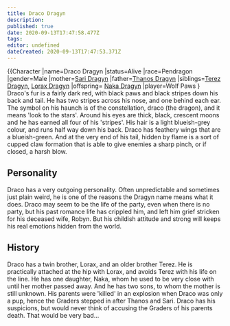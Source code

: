 ```yaml
---
title: Draco Dragyn
description: 
published: true
date: 2020-09-13T17:47:58.477Z
tags: 
editor: undefined
dateCreated: 2020-09-13T17:47:53.371Z
---
```


{{Character |name=Draco Dragyn |status=Alive |race=Pendragon |gender=Male |mother=[Sari Dragyn](/Sari_Dragyn "wikilink") |father=[Thanos Dragyn](/Thanos_Dragyn "wikilink") |siblings=[Terez Dragyn](/Terez_Dragyn "wikilink"), [Lorax Dragyn](/Lorax_Dragyn "wikilink") |offspring= [Naka Dragyn](/Naka_Dragyn "wikilink") |player=Wolf Paws } Draco's fur is a fairly dark red, with black paws and black stripes down his back and tail. He has two stripes across his nose, and one behind each ear. The symbol on his haunch is of the constellation, draco (the dragon), and it means 'look to the stars'. Around his eyes are thick, black, crescent moons and he has earned all four of his 'stripes'. His hair is a light blueish-grey colour, and runs half way down his back. Draco has feathery wings that are a blueish-green. And at the very end of his tail, hidden by flame is a sort of cupped claw formation that is able to give enemies a sharp pinch, or if closed, a harsh blow.

Personality
-----------

Draco has a very outgoing personality. Often unpredictable and sometimes just plain weird, he is one of the reasons the Dragyn name means what it does. Draco may seem to be the life of the party, even when there is no party, but his past romance life has crippled him, and left him grief stricken for his deceased wife, Robyn. But his childish attitude and strong will keeps his real emotions hidden from the world.

History
-------

Draco has a twin brother, Lorax, and an older brother Terez. He is practically attached at the hip with Lorax, and avoids Terez with his life on the line. He has one daughter, Naka, whom he used to be very close with until her mother passed away. And he has two sons, to whom the mother is still unknown. His parents were 'killed' in an explosion when Draco was only a pup, hence the Graders stepped in after Thanos and Sari. Draco has his suspicions, but would never think of accusing the Graders of his parents death. That would be very bad...